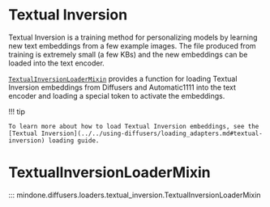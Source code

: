 <!--Copyright 2024 The HuggingFace Team. All rights reserved.

Licensed under the Apache License, Version 2.0 (the "License"); you may not use this file except in compliance with
the License. You may obtain a copy of the License at

http://www.apache.org/licenses/LICENSE-2.0

Unless required by applicable law or agreed to in writing, software distributed under the License is distributed on
an "AS IS" BASIS, WITHOUT WARRANTIES OR CONDITIONS OF ANY KIND, either express or implied. See the License for the
specific language governing permissions and limitations under the License.
-->

# Textual Inversion

Textual Inversion is a training method for personalizing models by learning new text embeddings from a few example images. The file produced from training is extremely small (a few KBs) and the new embeddings can be loaded into the text encoder.

[`TextualInversionLoaderMixin`](textual_inversion.md#textualinversionloadermixin) provides a function for loading Textual Inversion embeddings from Diffusers and Automatic1111 into the text encoder and loading a special token to activate the embeddings.

!!! tip

    To learn more about how to load Textual Inversion embeddings, see the [Textual Inversion](../../using-diffusers/loading_adapters.md#textual-inversion) loading guide.

# TextualInversionLoaderMixin

::: mindone.diffusers.loaders.textual_inversion.TextualInversionLoaderMixin